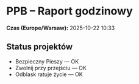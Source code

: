 # PPB – Raport godzinowy
**Czas (Europe/Warsaw):** 2025-10-22 10:33

## Status projektów
- Bezpieczny Pieszy — OK
- Zwolnij przy przejściu — OK
- Odblask ratuje życie — OK


